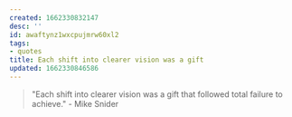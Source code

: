 ```yaml
---
created: 1662330832147
desc: ''
id: awaftynz1wxcpujmrw60xl2
tags:
- quotes
title: Each shift into clearer vision was a gift
updated: 1662330846586
---
```

   
> "Each shift into clearer vision was a gift that followed total failure to achieve." - Mike Snider
